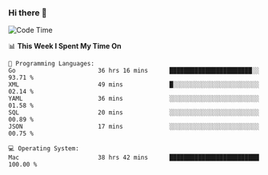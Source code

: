 ### Hi there 👋

<!--
**CrazyCollin/crazycollin** is a ✨ _special_ ✨ repository because its `README.md` (this file) appears on your GitHub profile.

Here are some ideas to get you started:

- 🔭 I’m currently working on ...
- 🌱 I’m currently learning ...
- 👯 I’m looking to collaborate on ...
- 🤔 I’m looking for help with ...
- 💬 Ask me about ...
- 📫 How to reach me: ...
- 😄 Pronouns: ...
- ⚡ Fun fact: ...
-->

<!--START_SECTION:waka-->
![Code Time](http://img.shields.io/badge/Code%20Time-2%2C628%20hrs%2034%20mins-blue)

📊 **This Week I Spent My Time On** 

```text
💬 Programming Languages: 
Go                       36 hrs 16 mins      ███████████████████████░░   93.71 % 
XML                      49 mins             █░░░░░░░░░░░░░░░░░░░░░░░░   02.14 % 
YAML                     36 mins             ░░░░░░░░░░░░░░░░░░░░░░░░░   01.58 % 
SQL                      20 mins             ░░░░░░░░░░░░░░░░░░░░░░░░░   00.89 % 
JSON                     17 mins             ░░░░░░░░░░░░░░░░░░░░░░░░░   00.75 % 

💻 Operating System: 
Mac                      38 hrs 42 mins      █████████████████████████   100.00 % 
```


<!--END_SECTION:waka-->

